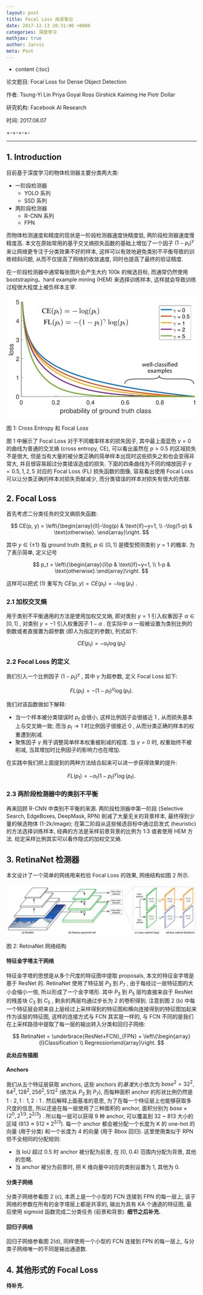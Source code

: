 ```yaml
---
layout: post
title: Focal Loss 阅读笔记
date: 2017-12-13 20:31:00 +0800
categories: 深度学习
mathjax: true
author: Jarvis
meta: Post
---
```


* content
{:toc}

论文题目: Focal Loss for Dense Object Detection

作者: Tsung-Yi Lin Priya Goyal Ross Girshick Kaiming He Piotr Dollar

研究机构: Facebook AI Research

时间: 2017.08.07


+-+-+-+-

---

## 1. Introduction

目前基于深度学习的物体检测器主要分类两大类:

* 一阶段检测器
  - YOLO 系列
  - SSD 系列
* 两阶段检测器
  * R-CNN 系列
  * FPN

而物体检测速度和精度的现状是一阶段检测器速度快精度低, 两阶段检测器速度慢精度高.  本文在原始常用的基于交叉熵损失函数的基础上增加了一个因子 $(1-p_t)^{\gamma}$ 来让网络更专注于分类效果不好的样本, 这样可以有效地避免类别不平衡导致的训练倾斜问题, 从而不仅提高了网络的收敛速度, 同时也提高了最终的验证精度.

在一阶段检测器中通常每张图片会产生大约 100k 的候选目标, 而通常仍然使用 bootstraping、hard example mining (HEM) 来选择训练样本, 这样就会导致训练过程很大程度上被负样本主宰.

<div class="polaroid">
    <img class="cool-img" src="/images/2017-12-13/focal-loss.png" />
    <div class="container">
        <p>​图 1: Cross Entropy 和 Focal Loss</p>
    </div>
</div>

图 1 中展示了 Focal Loss 对于不同概率样本的损失因子, 其中最上面蓝色 $\gamma=0$ 的曲线为普通的交叉熵 (cross entropy, CE), 可以看出虽然在 $p>0.5$ 的区域损失不是很大, 但是当有大量的被分类正确的简单样本出现时这些损失之和也会变得非常大, 并且很容易超过分类错误造成的损失. 下面的四条曲线为不同的缩放因子 $\gamma=0.5, 1, 2, 5$ 对应的 Focal Loss (FL) 损失函数的图像, 容易看出使用 Focal Loss 可以让分类正确的样本对损失贡献减少, 而分类错误的样本对损失有很大的贡献. 

## 2. Focal Loss

首先考虑二分类任务的交叉熵损失函数:

$$
CE(p, y) = \left\{\begin{array}{ll}-\log(p) & \text{if}~y=1, \\ -\log(1-p) & \text{otherwise}. \end{array}\right.
$$

其中 $y\in\{\pm1\}$ 指 ground truth 类别, $p\in[0, 1]$ 是模型预测类别 $y=1$ 的概率. 为了表示简单, 定义记号

$$
p_t = \left\{\begin{array}{ll}p & \text{if}~y=1, \\ 1-p & \text{otherwise}.\end{array}\right.
$$

这样可以把式 (1) 重写为 $CE(p, y) = CE(p_t) = -\log(p_t)$ .

### 2.1 加权交叉熵

用于类别不平衡通用的方法是使用加权交叉熵, 即对类别 $y=1$ 引入权重因子 $\alpha\in[0, 1]$ , 对类别 $y=-1$ 引入权重因子 $1-\alpha$ . 在实际中 $\alpha$ 一般被设置为类别比例的倒数或者直接置为超参数 (即人为指定的参数), 列式如下:

$$
CE(p_t) = -\alpha_t\log(p_t)
$$

### 2.2 Focal Loss 的定义

我们引入一个比例因子 $(1-p_t)^{\gamma}$ , 其中 $\gamma$ 为超参数, 定义 Focal Loss 如下:

$$
FL(p_t) = -(1-p_t)^{\gamma}\log(p_t).
$$

我们对该函数做如下解释:

* 当一个样本被分类错误时 $p_t$ 会很小, 这样比例因子会很接近 $1$ , 从而损失基本上与交叉熵一致; 而当 $p_t\rightarrow1$ 时比例因子很接近 $0$ , 从而分类正确的样本的权重遭到削减. 
* 聚焦因子 $\gamma$ 用于调整简单样本权重被削减的程度. 当 $\gamma=0$ 时, 权重始终不被削减, 当其增加时比例因子的影响力也在增加. 

在实践中我们把上面提到的两种方法结合起来可以进一步获得效果的提升:

$$
FL(p_t) = -\alpha_t(1-p_t)^{\gamma}\log(p_t).
$$

### 2.3 两阶段检测器中的类别不平衡

再来回顾 R-CNN 中类别不平衡的来源. 两阶段检测器中第一阶段 (Selective Search, EdgeBoxes, DeepMask, RPN) 削减了大量无关的背景样本, 最终得到少量的候选物体 (1-2k/image); 在第二阶段从这些候选目标中通过启发式 (heuristic) 的方法选择训练样本, 经典的方法是采样前景背景的比例为 1:3 或者使用 HEM 方法. 给定采样比例其实可以看作隐式的加权交叉熵. 

## 3. RetinaNet 检测器

本文设计了一个简单的网络用来检验 Focal Loss 的效果, 网络结构如图 2 所示. 

<div class="polaroid">
    <img class="cool-img" src="/images/2017-12-13/RetinaNet.png" />
    <div class="container">
        <p>图 2: RetinaNet 网络结构</p>
    </div>
</div>

#### 特征金字塔主干网络

特征金字塔的思想是从多个尺度的特征图中提取 proposals, 本文的特征金字塔是基于 ResNet 的. RetinaNet 使用了特征层 $P_3$ 到 $P_7$ , 由于每经过一层特征图的大小会缩小一倍, 所以形成了一个金字塔形. 其中 $P_3$ 到 $P_5$ 层均直接来自于 ResNet 的残差块 $C_3$ 到 $C_5$ , 剩余的两层均通过步长为 2 的卷积得到. 注意到图 2 (b) 中每一个特征层会把来自上层经过上采样得到的特征图和横向连接得到的特征图加起来作为该层的特征图, 这样的连接方式与 FCN 其实是一样的, 与 FCN 不同的是我们在上采样路径中提取了每一层的输出转入分类和回归子网络:

$$
RetinaNet = \underbrace{ResNet+FCN}_{FPN} + \left\{\begin{array}{l}Classification \\ Regression\end{array}\right.
$$

**此处应有插图**

#### Anchors

我们从五个特征层获取 anchors, 这些 anchors 的*基准*大小依次为 $base^2 = 32^2, 64^2, 128^2, 256^2, 512^2$ (依次从 $P_3$ 到 $P_7$), 而每种面积 anchor 的形状比例仍然是 $1:2, 1:1, 2:1$ . 然后解释上面基准的意思, 为了在每一个特征层上也能够获取多尺度的信息, 所以还是在每一层使用了三种面积的 anchor, 面积分别为 $base\times\{2^0, 2^{1/3}, 2^{2/3}\}$ . 所以每一层可以获得 9 种 anchor, 可以覆盖到 32 ~ 813 大小的区域 ($813 \approx 512\times2^{2/3}$). 每一个 anchor 都会被分配一个长度为 K 的 one-hot 的向量 (用于分类) 和一个长度为 4 的向量 (用于 Bbox 回归). 这里使用类似于 RPN 但不全相同的分配规则: 

* 当 IoU 超过 0.5 时 anchor 被分配为前景, 在 [0, 0.4) 范围内分配为背景, 其他的忽略.
* 当 anchor 被分为前景时, 把 K 维向量中对应的类别设置为 1, 其他为 0. 

#### 分类子网络

分类子网络参看图 2 (c), 本质上是一个小型的 FCN 连接到 FPN 的每一层上, 该子网络的参数在所有的金字塔层上都是共享的, 输出为具有 KA 个通道的特征图, 最后使用 sigmoid 函数完成二分类任务 (前景和背景). **细节之后补充.**

#### 回归子网络

回归子网络参看图 2(d), 同样使用一个小型的 FCN 连接到 FPN 的每一层上, 与分类子网络唯一的不同是输出通道数. 

## 4. 其他形式的 Focal Loss

**待补充.**







